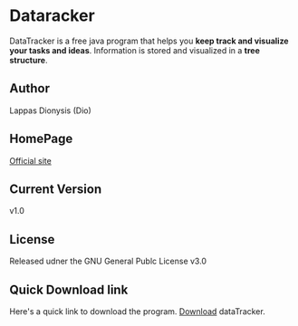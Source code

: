 Dataracker
=========

DataTracker is a free java program that helps you **keep track and visualize your tasks and ideas**. Information is stored and visualized in a **tree structure**.

Author
------
Lappas Dionysis (Dio) 

HomePage
------
[Official site]

Current Version
--------------
v1.0

License
-------
Released udner the GNU General Publc License v3.0

Quick Download link
------------------

Here's a quick link to download the program. [Download] dataTracker.

[Official site]:http://datatracker.feeelabs.net
[Download]:http://datatracker.freelabs.net/downloads/dataTracker.jar